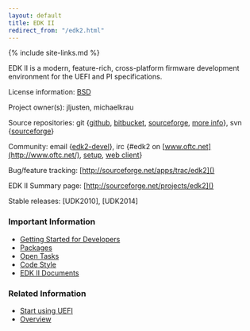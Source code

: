 ```yaml
---
layout: default
title: EDK II
redirect_from: "/edk2.html"
---
```

{% include site-links.md %}

EDK II is a modern, feature-rich, cross-platform firmware development
environment for the UEFI and PI specifications.

License information: [BSD](http://www.opensource.org/licenses/bsd-license.php)

Project owner(s): jljusten, michaelkrau

Source repositories: git
{[github](https://github.com/tianocore/edk2),
 [bitbucket](https://bitbucket.org/tianocore/edk2),
 [sourceforge](https://sourceforge.net/p/tianocore/edk2),
 [more info]({{wiki}}/EDK2_git)},
svn
{[sourceforge](https://svn.code.sf.net/p/edk2/code/trunk/edk2)}

Community:
email {[edk2-devel]({{wiki}}/Edk2-devel)},
irc {\#edk2 on [www.oftc.net](http://www.oftc.net/),
     [setup](http://www.oftc.net/NickServ/CertFP/),
     [web client](http://webchat.oftc.net/?channels=edk2)}

Bug/feature tracking: [http://sourceforge.net/apps/trac/edk2]()

EDK II Summary page: [http://sourceforge.net/projects/edk2]()

Stable releases: [UDK2010], [UDK2014]

### <span class="mw-headline" id="Important_Information">Important Information</span>

* [Getting Started for Developers]({{wiki}}/Getting_Started_with_EDK_II)
* [Packages]({{wiki}}/EDKII_Packages)
* [Open Tasks]({{wiki}}/Tasks)
* [Code Style]({{wiki}}/Code_Style)
* [EDK II Documents]({{wiki}}/EDK_II_Documents)

### <span class="mw-headline" id="Related_Information">Related Information</span>

* [Start using UEFI]({{wiki}}/Start_using_UEFI)
* [Overview]({{wiki}}/EDK_II_Overview)

